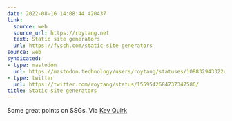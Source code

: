 ```yaml
---
date: 2022-08-16 14:08:44.420437
link:
  source: web
  source_url: https://roytang.net
  text: Static site generators
  url: https://fvsch.com/static-site-generators
source: web
syndicated:
- type: mastodon
  url: https://mastodon.technology/users/roytang/statuses/108832943322466423
- type: twitter
  url: https://twitter.com/roytang/status/1559542684737347586/
title: Static site generators
---
```


Some great points on SSGs. Via [Kev Quirk](https://kevq.uk/static-site-generators-are-easy-to-useright/)